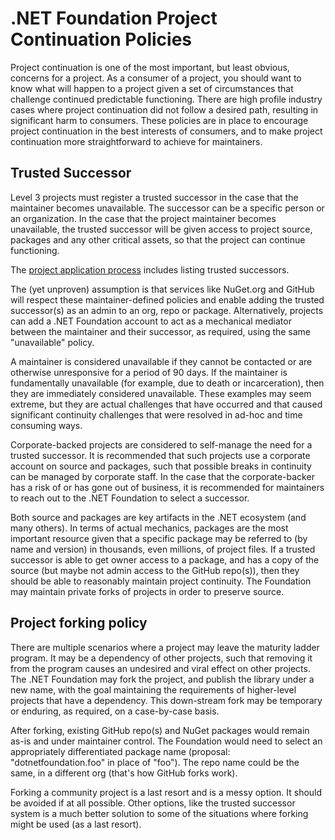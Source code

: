 # .NET Foundation Project Continuation Policies

Project continuation is one of the most important, but least obvious, concerns for a project. As a consumer of a project, you should want to know what will happen to a project given a set of circumstances that challenge continued predictable functioning. There are high profile industry cases where project continuation did not follow a desired path, resulting in significant harm to consumers. These policies are in place to encourage project continuation in the best interests of consumers, and to make project continuation more straightforward to achieve for maintainers.

## Trusted Successor

Level 3 projects must register a trusted successor in the case that the maintainer becomes unavailable. The successor can be a specific person or an organization. In the case that the project maintainer becomes unavailable, the trusted successor will be given access to project source, packages and any other critical assets, so that the project can continue functioning.

The [project application process](maturity-profiles-policies.md#application) includes listing trusted successors.

The (yet unproven) assumption is that services like NuGet.org and GitHub will respect these maintainer-defined policies and enable adding the trusted successor(s) as an admin to an org, repo or package. Alternatively, projects can add a .NET Foundation account to act as a mechanical mediator between the maintainer and their successor, as required, using the same "unavailable" policy.

A maintainer is considered unavailable if they cannot be contacted or are otherwise unresponsive for a period of 90 days. If the maintainer is fundamentally unavailable (for example, due to death or incarceration), then they are immediately considered unavailable. These examples may seem extreme, but they are actual challenges that have occurred and that caused significant continuity challenges that were resolved in ad-hoc and time consuming ways.

Corporate-backed projects are considered to self-manage the need for a trusted successor. It is recommended that such projects use a corporate account on source and packages, such that possible breaks in continuity can be managed by corporate staff. In the case that the corporate-backer has a risk of or has gone out of business, it is recommended for maintainers to reach out to the .NET Foundation to select a successor.

Both source and packages are key artifacts in the .NET ecosystem (and many others). In terms of actual mechanics, packages are the most important resource given that a specific package may be referred to (by name and version) in thousands, even millions, of project files. If a trusted successor is able to get owner access to a package, and has a copy of the source (but maybe not admin access to the GitHub repo(s)), then they should be able to reasonably maintain project continuity. The Foundation may maintain private forks of projects in order to preserve source.

## Project forking policy

There are multiple scenarios where a project may leave the maturity ladder program. It may be a dependency of other projects, such that removing it from the program causes an undesired and viral effect on other projects. The .NET Foundation may fork the project, and publish the library under a new name, with the goal maintaining the requirements of higher-level projects that have a dependency. This down-stream fork may be temporary or enduring, as required, on a case-by-case basis.

After forking, existing GitHub repo(s) and NuGet packages would remain as-is and under maintainer control. The Foundation would need to select an appropriately differentiated package name (proposal: "dotnetfoundation.foo" in place of "foo"). The repo name could be the same, in a different org (that's how GitHub forks work).

Forking a community project is a last resort and is a messy option. It should be avoided if at all possible. Other options, like the trusted successor system is a much better solution to some of the situations where forking might be used (as a last resort).

